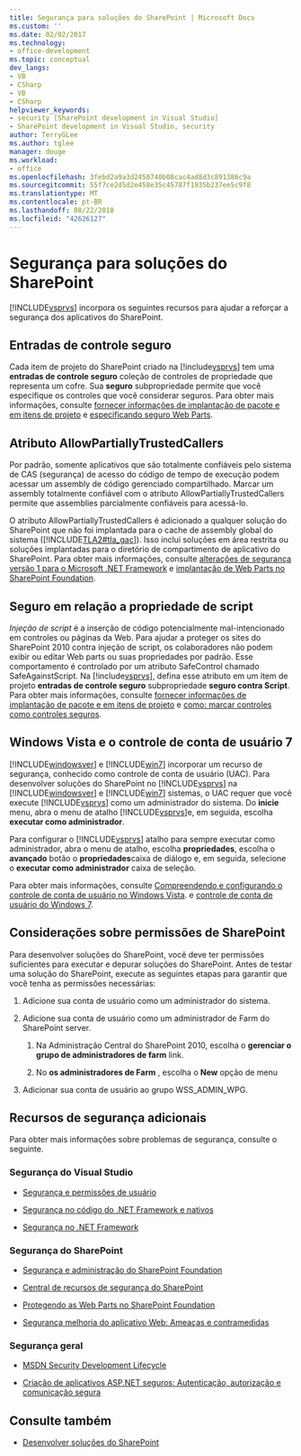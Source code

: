 ```yaml
---
title: Segurança para soluções do SharePoint | Microsoft Docs
ms.custom: ''
ms.date: 02/02/2017
ms.technology:
- office-development
ms.topic: conceptual
dev_langs:
- VB
- CSharp
- VB
- CSharp
helpviewer_keywords:
- security [SharePoint development in Visual Studio]
- SharePoint development in Visual Studio, security
author: TerryGLee
ms.author: tglee
manager: douge
ms.workload:
- office
ms.openlocfilehash: 3febd2a9a3d2450740b08cac4ad8d3c891386c9a
ms.sourcegitcommit: 55f7ce2d5d2e458e35c45787f1935b237ee5c9f8
ms.translationtype: MT
ms.contentlocale: pt-BR
ms.lasthandoff: 08/22/2018
ms.locfileid: "42626127"
---
```

# <a name="security-for-sharepoint-solutions"></a>Segurança para soluções do SharePoint
  [!INCLUDE[vsprvs](../sharepoint/includes/vsprvs-md.md)] incorpora os seguintes recursos para ajudar a reforçar a segurança dos aplicativos do SharePoint.

## <a name="safe-control-entries"></a>Entradas de controle seguro
 Cada item de projeto do SharePoint criado na [!include[vsprvs](../sharepoint/includes/vsprvs-md.md)] tem uma **entradas de controle seguro** coleção de controles de propriedade que representa um cofre. Sua **seguro** subpropriedade permite que você especifique os controles que você considerar seguros. Para obter mais informações, consulte [fornecer informações de implantação de pacote e em itens de projeto](../sharepoint/providing-packaging-and-deployment-information-in-project-items.md) e [especificando seguro Web Parts](http://go.microsoft.com/fwlink/?LinkId=177521).

## <a name="allowpartiallytrustedcallers-attribute"></a>Atributo AllowPartiallyTrustedCallers
 Por padrão, somente aplicativos que são totalmente confiáveis pelo sistema de CAS (segurança) de acesso do código de tempo de execução podem acessar um assembly de código gerenciado compartilhado. Marcar um assembly totalmente confiável com o atributo AllowPartiallyTrustedCallers permite que assemblies parcialmente confiáveis para acessá-lo.

 O atributo AllowPartiallyTrustedCallers é adicionado a qualquer solução do SharePoint que não foi implantada para o cache de assembly global do sistema ([!INCLUDE[TLA2#tla_gac](../sharepoint/includes/tla2sharptla-gac-md.md)]). Isso inclui soluções em área restrita ou soluções implantadas para o diretório de compartimento de aplicativo do SharePoint. Para obter mais informações, consulte [alterações de segurança versão 1 para o Microsoft .NET Framework](http://go.microsoft.com/fwlink/?LinkId=177515) e [implantação de Web Parts no SharePoint Foundation](http://go.microsoft.com/fwlink/?LinkId=177509).

## <a name="safe-against-script-property"></a>Seguro em relação a propriedade de script
 *Injeção de script* é a inserção de código potencialmente mal-intencionado em controles ou páginas da Web. Para ajudar a proteger os sites do SharePoint 2010 contra injeção de script, os colaboradores não podem exibir ou editar Web parts ou suas propriedades por padrão. Esse comportamento é controlado por um atributo SafeControl chamado SafeAgainstScript. Na [!include[vsprvs](../sharepoint/includes/vsprvs-md.md)], defina esse atributo em um item de projeto **entradas de controle seguro** subpropriedade **seguro contra Script**. Para obter mais informações, consulte [fornecer informações de implantação de pacote e em itens de projeto](../sharepoint/providing-packaging-and-deployment-information-in-project-items.md) e [como: marcar controles como controles seguros](../sharepoint/how-to-mark-controls-as-safe-controls.md).

## <a name="vista-and-windows-7-user-account-control"></a>Windows Vista e o controle de conta de usuário 7
 [!INCLUDE[windowsver](../sharepoint/includes/windowsver-md.md)] e [!INCLUDE[win7](../sharepoint/includes/win7-md.md)] incorporar um recurso de segurança, conhecido como controle de conta de usuário (UAC). Para desenvolver soluções do SharePoint no [!INCLUDE[vsprvs](../sharepoint/includes/vsprvs-md.md)] na [!INCLUDE[windowsver](../sharepoint/includes/windowsver-md.md)] e [!INCLUDE[win7](../sharepoint/includes/win7-md.md)] sistemas, o UAC requer que você execute [!INCLUDE[vsprvs](../sharepoint/includes/vsprvs-md.md)] como um administrador do sistema. Do **inicie** menu, abra o menu de atalho [!INCLUDE[vsprvs](../sharepoint/includes/vsprvs-md.md)]e, em seguida, escolha **executar como administrador**.

 Para configurar o [!INCLUDE[vsprvs](../sharepoint/includes/vsprvs-md.md)] atalho para sempre executar como administrador, abra o menu de atalho, escolha **propriedades**, escolha o **avançado** botão o **propriedades**caixa de diálogo e, em seguida, selecione o **executar como administrador** caixa de seleção.

 Para obter mais informações, consulte [Compreendendo e configurando o controle de conta de usuário no Windows Vista](http://go.microsoft.com/fwlink/?LinkID=156476). e [controle de conta de usuário do Windows 7](http://go.microsoft.com/fwlink/?LinkId=177523).

## <a name="sharepoint-permissions-considerations"></a>Considerações sobre permissões de SharePoint
 Para desenvolver soluções do SharePoint, você deve ter permissões suficientes para executar e depurar soluções do SharePoint. Antes de testar uma solução do SharePoint, execute as seguintes etapas para garantir que você tenha as permissões necessárias:

1.  Adicione sua conta de usuário como um administrador do sistema.

2.  Adicione sua conta de usuário como um administrador de Farm do SharePoint server.

    1.  Na Administração Central do SharePoint 2010, escolha o **gerenciar o grupo de administradores de farm** link.

    2.  No **os administradores de Farm** , escolha o **New** opção de menu

3.  Adicionar sua conta de usuário ao grupo WSS_ADMIN_WPG.

## <a name="additional-security-resources"></a>Recursos de segurança adicionais
 Para obter mais informações sobre problemas de segurança, consulte o seguinte.

### <a name="visual-studio-security"></a>Segurança do Visual Studio

-   [Segurança e permissões de usuário](http://go.microsoft.com/fwlink/?LinkId=177503)

-   [Segurança no código do .NET Framework e nativos](http://go.microsoft.com/fwlink/?LinkId=177504)

-   [Segurança no .NET Framework](http://go.microsoft.com/fwlink/?LinkId=177502)

### <a name="sharepoint-security"></a>Segurança do SharePoint

-   [Segurança e administração do SharePoint Foundation](http://go.microsoft.com/fwlink/?LinkId=177501)

-   [Central de recursos de segurança do SharePoint](http://go.microsoft.com/fwlink/?LinkId=177498)

-   [Protegendo as Web Parts no SharePoint Foundation](http://go.microsoft.com/fwlink/?LinkId=177511)

-   [Segurança melhoria do aplicativo Web: Ameaças e contramedidas](http://go.microsoft.com/fwlink/?LinkID=140080)

### <a name="general-security"></a>Segurança geral

-   [MSDN Security Development Lifecycle](http://go.microsoft.com/fwlink/?LinkID=147149)

-   [Criação de aplicativos ASP.NET seguros: Autenticação, autorização e comunicação segura](http://go.microsoft.com/fwlink/?LinkId=177494)

## <a name="see-also"></a>Consulte também

- [Desenvolver soluções do SharePoint](../sharepoint/developing-sharepoint-solutions.md)